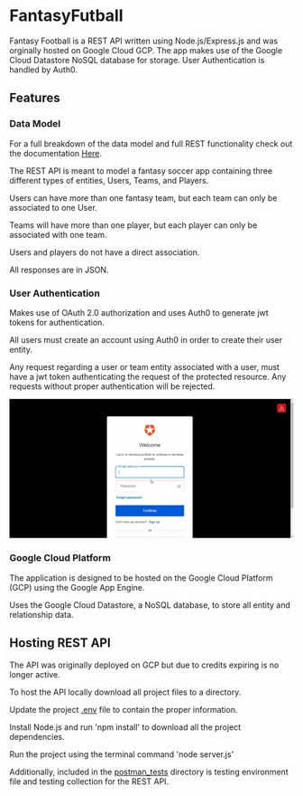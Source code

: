 # FantasyFutball

Fantasy Football is a REST API written using Node.js/Express.js and was orginally hosted on Google Cloud GCP. The app makes use of the Google Cloud Datastore NoSQL database for storage. User Authentication is handled by Auth0.


## Features

### Data Model

For a full breakdown of the data model and full REST functionality check out the documentation [Here](Documentation/Fantasy_Futball_API.pdf).

The REST API is meant to model a fantasy soccer app containing three different types of entities, Users, Teams, and Players. 

Users can have more than one fantasy team, but each team can only be associated to one User.

Teams will have more than one player, but each player can only be associated with one team.

Users and players do not have a direct association.

All responses are in JSON.

### User Authentication

Makes use of OAuth 2.0 authorization and uses Auth0 to generate jwt tokens for authentication.

All users must create an account using Auth0 in order to create their user entity.

Any request regarding a user or team entity associated with a user, must have a jwt token authenticating the request of the protected resource. Any requests without proper authentication will be rejected.

![User Authentication](gifs/Auth.gif)

### Google Cloud Platform

The application is designed to be hosted on the Google Cloud Platform (GCP) using the Google App Engine. 

Uses the Google Cloud Datastore, a NoSQL database, to store all entity and relationship data. 

## Hosting REST API

The API was originally deployed on GCP but due to credits expiring is no longer active. 

To host the API locally download all project files to a directory.

Update the project [.env](.env) file to contain the proper information.

Install Node.js and run 'npm install' to download all the project dependencies. 

Run the project using the terminal command 'node server.js'

Additionally, included in the [postman_tests](postman_tests) directory is testing environment file and testing collection for the REST API.


